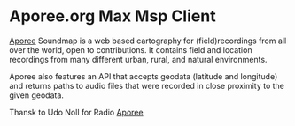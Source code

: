# Aporee.org Max Msp Client

[Aporee](https://aporee.org) Soundmap is a web based cartography for (field)recordings from all over the world, open to contributions. It contains field and location recordings from many different urban, rural, and natural environments.

Aporee also features an API that accepts geodata (latitude and longitude) and returns paths to audio files that were recorded in close proximity to the given geodata.

Thansk to Udo Noll for Radio [Aporee](https://aporee.org)
